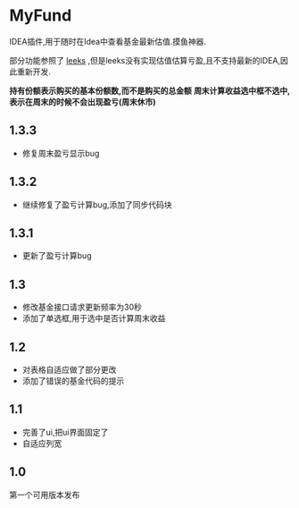 # MyFund

IDEA插件,用于随时在Idea中查看基金最新估值.摸鱼神器.

部分功能参照了 [leeks](https://github.com/chris-tao/leeks) ,但是leeks没有实现估值估算亏盈,且不支持最新的IDEA,因此重新开发.

**持有份额表示购买的基本份额数,而不是购买的总金额**
**周末计算收益选中框不选中,表示在周末的时候不会出现盈亏(周末休市)**

## 1.3.3
- 修复周末盈亏显示bug

## 1.3.2
- 继续修复了盈亏计算bug,添加了同步代码块


## 1.3.1
- 更新了盈亏计算bug

## 1.3 
- 修改基金接口请求更新频率为30秒
- 添加了单选框,用于选中是否计算周末收益

## 1.2 
- 对表格自适应做了部分更改
- 添加了错误的基金代码的提示

## 1.1 
- 完善了ui,把ui界面固定了
- 自适应列宽

## 1.0 
第一个可用版本发布




